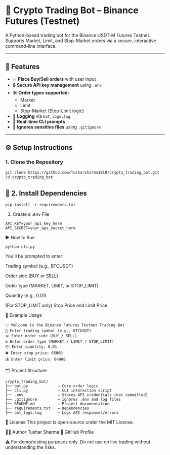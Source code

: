 # 🚀 Crypto Trading Bot – Binance Futures (Testnet)

A Python-based trading bot for the Binance USDT-M Futures Testnet.  
Supports Market, Limit, and Stop-Market orders via a secure, interactive command-line interface.

---

## 📌 Features

- ✅ **Place Buy/Sell orders** with user input  
- 🔒 **Secure API key management** using `.env`  
- 🛠️ **Order types supported:**
  - Market  
  - Limit  
  - Stop-Market (Stop-Limit logic)  
- 🧾 **Logging** via `bot_logs.log`  
- 📜 **Real-time CLI prompts**  
- 🚫 **Ignores sensitive files** using `.gitignore`  

---

## ⚙️ Setup Instructions

### 1. Clone the Repository

```bash
git clone https://github.com/Tusharsharma1010/crypto_trading_bot.git
cd crypto_trading_bot
```

## 🔧 2. Install Dependencies
```
pip install -r requirements.txt
```

3. Create a .env File
```
API_KEY=your_api_key_here  
API_SECRET=your_api_secret_here
```

▶️ How to Run
```
python cli.py
```
You'll be prompted to enter:

Trading symbol (e.g., BTCUSDT)

Order side (BUY or SELL)

Order type (MARKET, LIMIT, or STOP_LIMIT)

Quantity (e.g., 0.01)

(For STOP_LIMIT only) Stop Price and Limit Price

🧪 Example Usage
```
📈 Welcome to the Binance Futures Testnet Trading Bot
🔁 Enter trading symbol (e.g., BTCUSDT)
📊 Enter order side (BUY / SELL)
⚙️ Enter order type (MARKET / LIMIT / STOP_LIMIT)
📦 Enter quantity: 0.01
⛔ Enter stop price: 65000
💰 Enter limit price: 64900
```

🗂️ Project Structure
```
crypto_trading_bot/
├── bot.py             → Core order logic
├── cli.py             → CLI interaction script
├── .env               → Stores API credentials (not committed)
├── .gitignore         → Ignores .env and log files
├── README.md          → Project documentation
├── requirements.txt   → Dependencies
├── bot_logs.log       → Logs API responses/errors
```

📜 License
This project is open-source under the MIT License.

🧑‍💻 Author
Tushar Sharma
📎 GitHub Profile

⚠️ For demo/testing purposes only. Do not use on live trading without understanding the risks.
